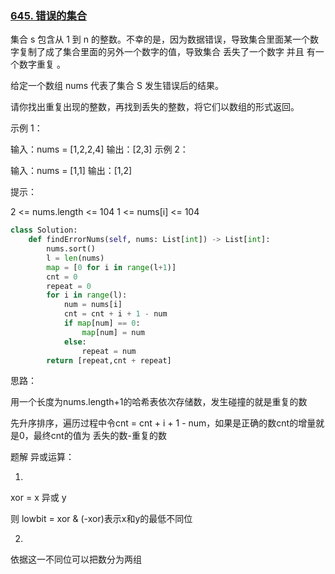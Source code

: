 ### [645. 错误的集合](https://leetcode-cn.com/problems/set-mismatch/)

集合 s 包含从 1 到 n 的整数。不幸的是，因为数据错误，导致集合里面某一个数字复制了成了集合里面的另外一个数字的值，导致集合 丢失了一个数字 并且 有一个数字重复 。

给定一个数组 nums 代表了集合 S 发生错误后的结果。

请你找出重复出现的整数，再找到丢失的整数，将它们以数组的形式返回。

示例 1：

输入：nums = [1,2,2,4]
输出：[2,3]
示例 2：

输入：nums = [1,1]
输出：[1,2]


提示：

2 <= nums.length <= 104
1 <= nums[i] <= 104

```python
class Solution:
    def findErrorNums(self, nums: List[int]) -> List[int]:
        nums.sort()
        l = len(nums)
        map = [0 for i in range(l+1)]
        cnt = 0
        repeat = 0
        for i in range(l):
            num = nums[i]
            cnt = cnt + i + 1 - num
            if map[num] == 0:
                map[num] = num
            else:
                repeat = num
        return [repeat,cnt + repeat]
```

思路：

用一个长度为nums.length+1的哈希表依次存储数，发生碰撞的就是重复的数

先升序排序，遍历过程中令cnt = cnt + i + 1 - num，如果是正确的数cnt的增量就是0，最终cnt的值为 丢失的数-重复的数

题解 异或运算：

1.

xor = x 异或 y

则 lowbit = xor & (-xor)表示x和y的最低不同位

2.

依据这一不同位可以把数分为两组



